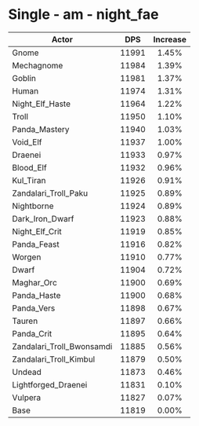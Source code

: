 # Single - am - night_fae
| Actor | DPS | Increase |
|---|:---:|:---:|
|Gnome|11991|1.45%|
|Mechagnome|11984|1.39%|
|Goblin|11981|1.37%|
|Human|11974|1.31%|
|Night_Elf_Haste|11964|1.22%|
|Troll|11950|1.10%|
|Panda_Mastery|11940|1.03%|
|Void_Elf|11937|1.00%|
|Draenei|11933|0.97%|
|Blood_Elf|11932|0.96%|
|Kul_Tiran|11926|0.91%|
|Zandalari_Troll_Paku|11925|0.89%|
|Nightborne|11924|0.89%|
|Dark_Iron_Dwarf|11923|0.88%|
|Night_Elf_Crit|11919|0.85%|
|Panda_Feast|11916|0.82%|
|Worgen|11910|0.77%|
|Dwarf|11904|0.72%|
|Maghar_Orc|11900|0.69%|
|Panda_Haste|11900|0.68%|
|Panda_Vers|11898|0.67%|
|Tauren|11897|0.66%|
|Panda_Crit|11895|0.64%|
|Zandalari_Troll_Bwonsamdi|11885|0.56%|
|Zandalari_Troll_Kimbul|11879|0.50%|
|Undead|11873|0.46%|
|Lightforged_Draenei|11831|0.10%|
|Vulpera|11827|0.07%|
|Base|11819|0.00%|
